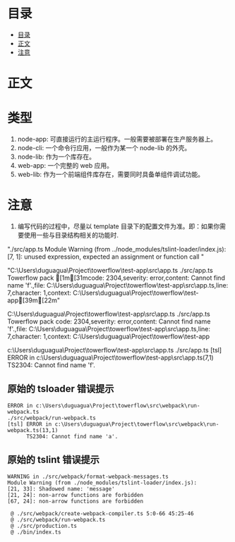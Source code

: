 # 目录

<!-- prettier-ignore-start -->

<!-- @import "[TOC]" {cmd="toc" depthFrom=1 depthTo=6 orderedList=false} -->

<!-- code_chunk_output -->

* [目录](#目录)
* [正文](#正文)
* [注意](#注意)

<!-- /code_chunk_output -->

<!-- prettier-ignore-end -->

# 正文

# 类型

1. node-app: 可直接运行的主运行程序。一般需要被部署在生产服务器上。
1. node-cli: 一个命令行应用，一般作为某一个 node-lib 的外壳。
1. node-lib: 作为一个库存在。
1. web-app: 一个完整的 web 应用。
1. web-lib: 作为一个前端组件库存在，需要同时具备单组件调试功能。

# 注意

1. 编写代码的过程中，尽量以 template 目录下的配置文件为准。即：如果你需要使用一些与目录结构相关的功能时.

"./src/app.ts
Module Warning (from ../node_modules/tslint-loader/index.js):
[7, 1]: unused expression, expected an assignment or function call
"

"C:\Users\duguagua\Project\towerflow\test-app\src\app.ts
./src/app.ts
Towerflow pack [1m[31mcode: 2304,severity: error,content: Cannot find name 'f'.,file: C:\Users\duguagua\Project\towerflow\test-app\src\app.ts,line: 7,character: 1,context: C:\Users\duguagua\Project\towerflow\test-app[39m[22m"

C:\Users\duguagua\Project\towerflow\test-app\src\app.ts
./src/app.ts
Towerflow pack code: 2304,severity: error,content: Cannot find name 'f'.,file: C:\Users\duguagua\Project\towerflow\test-app\src\app.ts,line: 7,character: 1,context: C:\Users\duguagua\Project\towerflow\test-app

c:\Users\duguagua\Project\towerflow\test-app\src\app.ts
./src/app.ts
[tsl] ERROR in c:\Users\duguagua\Project\towerflow\test-app\src\app.ts(7,1)
TS2304: Cannot find name 'f'.

## 原始的 tsloader 错误提示

```
ERROR in c:\Users\duguagua\Project\towerflow\src\webpack\run-webpack.ts
./src/webpack/run-webpack.ts
[tsl] ERROR in c:\Users\duguagua\Project\towerflow\src\webpack\run-webpack.ts(13,1)
      TS2304: Cannot find name 'a'.
```

## 原始的 tslint 错误提示

```
WARNING in ./src/webpack/format-webpack-messages.ts
Module Warning (from ./node_modules/tslint-loader/index.js):
[21, 33]: Shadowed name: 'message'
[21, 24]: non-arrow functions are forbidden
[67, 24]: non-arrow functions are forbidden

 @ ./src/webpack/create-webpack-compiler.ts 5:0-66 45:25-46
 @ ./src/webpack/run-webpack.ts
 @ ./src/production.ts
 @ ./bin/index.ts
```
